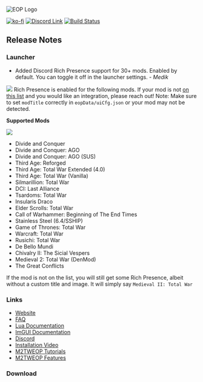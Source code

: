 ![EOP Logo](https://i.imgur.com/jqzoYoQ.png)

[![ko-fi](https://ko-fi.com/img/githubbutton_sm.svg)](https://ko-fi.com/D1D4DZTHG)
[![Discord Link](https://img.shields.io/discord/713369537948549191?color=red&label=Discord&style=for-the-badge)](https://discord.gg/Epqjm8u2WK)
[![Build Status](https://img.shields.io/github/v/release/youneuoy/M2TWEOP-library?label=Download&style=for-the-badge)](#download)

## **Release Notes**

### **Launcher**

- Added Discord Rich Presence support for 30+ mods. Enabled by default. You can toggle it off in the launcher settings. - *Medik*

![](https://cdn.discordapp.com/attachments/830763277332119574/1123624572491661312/image.png)
Rich Presence is enabled for the following mods. If your mod is not [on this list](https://github.com/youneuoy/M2TWEOP-library/blob/master/M2TWEOP%20Code/M2TWEOP%20GUI/discordManager.cpp#L84) and you would like an integration, please reach out! Note: Make sure to set `modTitle` correctly in `eopData/uiCfg.json` or your mod may not be detected.

**Supported Mods**

![](https://cdn.discordapp.com/attachments/713369537948549194/1124290437734223912/image.png)

- Divide and Conquer
- Divide and Conquer: AGO
- Divide and Conquer: AGO (SUS)
- Third Age: Reforged
- Third Age: Total War Extended (4.0)
- Third Age: Total War (Vanilla)
- Silmarillion: Total War
- DCI: Last Alliance
- Tsardoms: Total War
- Insularis Draco
- Elder Scrolls: Total War
- Call of Warhammer: Beginning of The End Times
- Stainless Steel (6.4/SSHIP)
- Game of Thrones: Total War
- Warcraft: Total War
- Rusichi: Total War
- De Bello Mundi
- Chivalry II: The Sicial Vespers
- Medieval 2: Total War (DenMod)
- The Great Conflicts

If the mod is not on the list, you will still get some Rich Presence, albeit without a custom title and image. It will simply say `Medieval II: Total War`


<!-- ### **Library** -->

<!-- ### **Lua Plugin** -->


<!-- ### **ImGUI** -->

<!-- ### **Documentation** -->


<!-- ### **Bugfixes** -->


### **Links**

- [Website](https://youneuoy.github.io/M2TWEOP-library/)
- [FAQ](https://youneuoy.github.io/M2TWEOP-library/faq.html)
- [Lua Documentation](https://youneuoy.github.io/M2TWEOP-library/_static/LuaLib/index.html)
- [ImGUI Documentation](https://youneuoy.github.io/M2TWEOP-library/_static/LuaLib/extra/readme_imgui.md.html)
- [Discord](https://discord.gg/Epqjm8u2WK)
- [Installation Video](https://youtu.be/caOiB0NaGGI?t=67)
- [M2TWEOP Tutorials](https://www.youtube.com/playlist?list=PLi6V3nVH22N7ZfjfOuivGKHnNRAlBaTQd)
- [M2TWEOP Features](https://www.youtube.com/playlist?list=PLi6V3nVH22N6R7IGupVDwfyiPm6-d6rlU)

### **Download**

<a id="download"></a>
